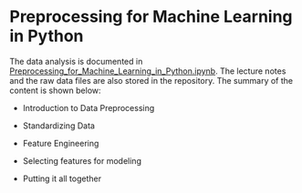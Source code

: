 # Preprocessing for Machine Learning in Python

The data analysis is documented in [Preprocessing_for_Machine_Learning_in_Python.ipynb](https://github.com/iDataist/Preprocessing-for-Machine-Learning-in-Python/blob/master/Preprocessing_for_Machine_Learning_in_Python.ipynb). The lecture notes and the raw data files are also stored in the repository. The summary of the content is shown below:

- Introduction to Data Preprocessing

- Standardizing Data

- Feature Engineering

- Selecting features for modeling

- Putting it all together
